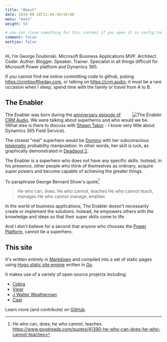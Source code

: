 ```yaml
---
title: "About"
date: 2019-08-28T22:44:36+10:00
menu: "main"
weight: 50

# you can close something for this content if you open it in config.toml.
comment: false
mathjax: false
---
```


Hi, I'm George Doubinski. Microsoft Business Applications MVP. Architect. Coder. Author. Blogger. Speaker. Trainer. Specialist in all things difficult for Microsoft Power platform and Dynamics 365.

If you cannot find me online committing code to github, poking https://crmtipoftheday.com, or talking on https://crm.audio, it must be a rare occasion when I sleep, spend time with the family or travel from A to B.  

## The Enabler

<img srcset="/img/enabler230x425.png 230w, /img/enabler128x237.png 128w" 
sizes="(max-width: 420px) 128px, 230px"
src="/img/enabler230x425.png" alt="The Enabler" style="float:right;margin-left: 7px;margin-top: 0px;">

The Enabler was born during the [anniversary episode of CRM Audio](https://crm.audio/crm-audio-100-the-enabler/). We were talking about superheros and who would we be. (What else is there to discuss with [Shawn Tabor](https://twitter.com/crmhobbit) - I know very little about Dynamics 365 Field Service). 

The closest "real" superhero would be [Domino](https://en.wikipedia.org/wiki/Domino_(comics)) with her subconscious [telekinetic](https://en.wikipedia.org/wiki/Telekinesis) probability manipulation. In other words, her skill is luck, as graphically demonstrated in [Deadpool&nbsp;2](https://en.wikipedia.org/wiki/Deadpool_2).

The Enabler is a superhero who does not have any specific skills. Instead, in his presence, other people who think of themselves as ordinary, acquire super powers and become capable of achieving the greater things.

To paraphrase George Bernard Show's quote[^1]

> He who can, does.
>He who cannot, teaches
> He who cannot teach, manages
>He who cannot manage, enables

In the world of business applications, The Enabler doesn't necessarily create or implement the solutions. Instead, he empowers others with the knowledge and ideas so that their super skills come to life. 

And I don't believe for a second that anyone who chooses the [Power Platform](https://powerplatform.microsoft.com/), cannot be a superhero.

## This site

It's written entirely in [Markdown](https://en.wikipedia.org/wiki/Markdown) and compiled into a set of static pages using [Hugo static site engine](https://gohugo.io/) written in [Go](https://golang.org/).


It makes use of a variety of open source projects including:

* [Cobra](https://github.com/spf13/cobra)
* [Viper](https://github.com/spf13/viper)
* [J Walter Weatherman](https://github.com/spf13/jWalterWeatherman)
* [Cast](https://github.com/spf13/cast)

Learn more (and contribute) on [GitHub](https://github.com/gohugoio).

[^1]:He who can, does; he who cannot, teaches. https://www.goodreads.com/quotes/41390-he-who-can-does-he-who-cannot-teaches